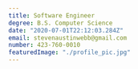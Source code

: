 ```yaml
---
title: Software Engineer
degree: B.S. Computer Science
date: "2020-07-01T22:12:03.284Z"
email: stevenaustinwebb@gmail.com
number: 423-760-0010
featuredImage: "./profile_pic.jpg"
---
```

